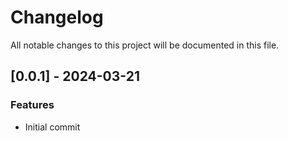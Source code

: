 # Changelog

All notable changes to this project will be documented in this file.

## [0.0.1] - 2024-03-21

### Features

- Initial commit

<!-- generated by git-cliff -->

